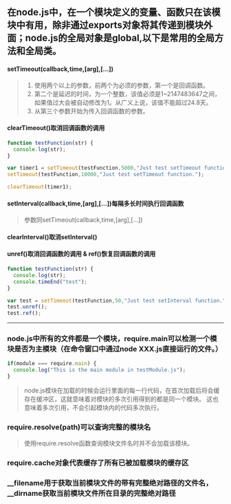 ## 在node.js中，在一个模块定义的变量、函数只在该模块中有用，除非通过exports对象将其传递到模块外面；node.js的全局对象是global,以下是常用的全局方法和全局类。
#### setTimeout(callback,time,[arg],[...])
> 1. 使用两个以上的参数，前两个为必须的参数，第一个是回调函数。
> 2. 第二个是延迟的时间，为一个整数，该值必须是1~2147483647之间，如果值过大会被自动修改为1。从广义上说，该值不能超过24.8天。
> 3. 从第三个参数开始为传入回调函数的参数。
#### clearTimeout()取消回调函数的调用
```javascript
function testFunction(str) {
  console.log(str);
}

var timer1 = setTimeout(testFunction,5000,"Just test setTimeout function.");
setTimeout(testFunction,10000,"Just test setTimeout function.");

clearTimeout(timer1);
```

#### setInterval(callback,time,[arg],[...])每隔多长时间执行回调函数
> 参数同setTimeout(callback,time,[arg],[...])
#### clearInterval()取消setInterval()

#### unref()取消回调函数的调用 & ref()恢复回调函数的调用
```javascript
function testFunction(str) {
  console.log(str);
  console.timeEnd("test");
}

var test = setTimeout(testFunction,50,"Just test setInterval function.");
test.unref();
test.ref();
```
*****
### node.js中所有的文件都是一个模块，require.main可以检测一个模块是否为主模块（在命令窗口中通过node XXX.js直接运行的文件。）
```javascript
if(module === require.main) {
  console.log("This is the main module in testModule.js");
}
```
>node.js模块在加载的时候会运行里面的每一行代码，在首次加载后将会缓存在缓冲区，这就意味着对模块的多次引用得到的都是同一个模块。
这也意味着多次引用，不会引起模块内的代码多次执行。

### require.resolve(path)可以查询完整的模块名
> 使用require.resolve函数查询模块文件名时并不会加载该模块。

### require.cache对象代表缓存了所有已被加载模块的缓存区

### __filename用于获取当前模块文件的带有完整绝对路径的文件名，__dirname获取当前模块文件所在目录的完整绝对路径